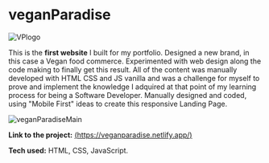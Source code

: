 # veganParadise
![VPlogo](https://user-images.githubusercontent.com/103332103/218277618-ea011785-c1d8-493f-8490-5d50ba5b7ef8.png)

This is the **first website** I built for my portfolio. Designed a new brand, in this case a Vegan food commerce. Experimented with web design along the code making to finally get this result. All of the content was manually developed with HTML CSS and JS vanilla and was a challenge for myself to prove and implement the knowledge I adquired at that point of my learning process for being a Software Developer. Manually designed and coded, using "Mobile First" ideas to create this responsive Landing Page.

![veganParadiseMain](https://user-images.githubusercontent.com/103332103/218277577-0c832c1c-1c5c-44a5-befc-e85bbeb2c1f7.png)

**Link to the project:** [(https://veganparadise.netlify.app/)](https://veganparadise.netlify.app/)

**Tech used:** HTML, CSS, JavaScript.
